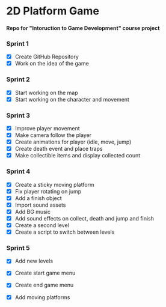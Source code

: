 # 2D Platform Game
#### Repo for "Intoruction to Game Development" course project

### Sprint 1
 - [x]  Create GitHub Repository
 - [x]  Work on the idea of ​​the game

 ### Sprint 2
 - [x]  Start working on the map
 - [x]  Start working on the character and movement

  ### Sprint 3
 - [x]  Improve player movement
 - [x]  Make camera follow the player
 - [x]  Create animations for player (idle, move, jump)
 - [x]  Create death event and place traps
 - [x]  Make collectible items and display collected count

### Sprint 4
 - [x]  Create a sticky moving platform
 - [x]  Fix player rotating on jump
 - [x]  Add a finish object
 - [x]  Import sound assets
 - [x]  Add BG music
 - [x]  Add sound effects on collect, death and jump and finish
 - [x]  Create a second level
 - [x]  Create a script to switch between levels

### Sprint 5
 - [x]  Add new levels
 - [x]  Create start game menu
 - [x]  Create end game menu
 - [x]  Add moving platforms

